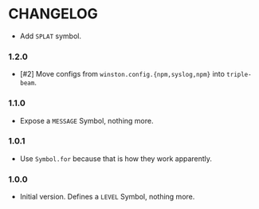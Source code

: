 # CHANGELOG

- Add `SPLAT` symbol.

### 1.2.0

- [#2] Move configs from `winston.config.{npm,syslog,npm}` into `triple-beam`. 

### 1.1.0

- Expose a `MESSAGE` Symbol, nothing more.

### 1.0.1

- Use `Symbol.for` because that is how they work apparently.

### 1.0.0

- Initial version. Defines a `LEVEL` Symbol, nothing more. 
